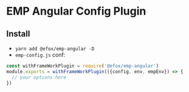 # EMP Angular Config Plugin

## Install 
+ `yarn add @efox/emp-angular -D` 
+ `emp-config.js` conf:
```javascript
const withFrameWorkPlugin = require('@efox/emp-angular')
module.exports = withFrameWorkPlugin(({config, env, empEnv}) => {
  // your options here
})
```